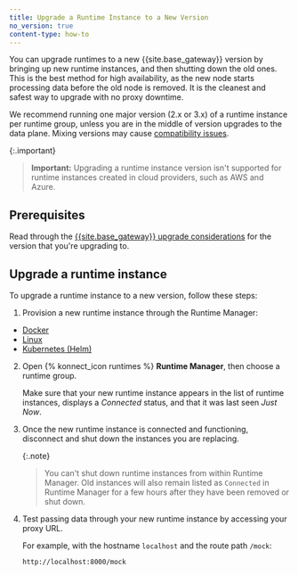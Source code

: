 ```yaml
---
title: Upgrade a Runtime Instance to a New Version
no_version: true
content-type: how-to
---
```


You can upgrade runtimes to a new {{site.base_gateway}} version by bringing
up new runtime instances, and then shutting down the old ones. This is the best
method for high availability, as the new node starts processing data before the
old node is removed. It is the cleanest and safest way to upgrade with no
proxy downtime.

We recommend running one major version (2.x or 3.x) of a runtime instance per runtime group, unless you are in the middle of version upgrades to the data plane. Mixing versions may cause [compatibility issues](/konnect/runtime-manager/troubleshoot/#version-compatibility).

{:.important}
> **Important:** Upgrading a runtime instance version isn't supported for runtime instances created in cloud providers, such as AWS and Azure.

## Prerequisites

Read through the [{{site.base_gateway}} upgrade considerations](/gateway/latest/upgrade) for the version that you're upgrading to.

## Upgrade a runtime instance

To upgrade a runtime instance to a new version, follow these steps:

1. Provision a new runtime instance through the Runtime Manager:
  * [Docker](/konnect/runtime-manager/runtime-instances/gateway-runtime-docker)
  * [Linux](/konnect/runtime-manager/runtime-instances/gateway-runtime-conf)
  * [Kubernetes (Helm)](/konnect/runtime-manager/runtime-instances/gateway-runtime-kubernetes)

2. Open {% konnect_icon runtimes %} **Runtime Manager**, then choose a runtime group.

    Make sure that your new runtime instance appears in the list of runtime
    instances, displays a _Connected_ status, and that it was last seen _Just Now_.

3. Once the new runtime instance is connected and functioning, disconnect
and shut down the instances you are replacing.

    {:.note}
    > You can't shut down runtime instances from within Runtime Manager. Old
    instances will also remain listed as `Connected` in Runtime Manager for a
    few hours after they have been removed or shut down.

4. Test passing data through your new runtime instance by accessing your proxy
URL.

    For example, with the hostname `localhost` and the route path `/mock`:

    ```
    http://localhost:8000/mock
    ```

